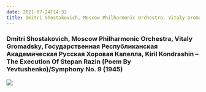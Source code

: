 ```yaml
---
date: 2021-07-24T14:32
title: Dmitri Shostakovich, Moscow Philharmonic Orchestra, Vitaly Gromadsky, Государственная Республиканская Академическая Русская Хоровая Капелла, Kiril Kondrashin – The Execution Of Stepan Razin (Poem By Yevtushenko)·Symphony No. 9 (1945)
---
```

### Dmitri Shostakovich, Moscow Philharmonic Orchestra, Vitaly Gromadsky, Государственная Республиканская Академическая Русская Хоровая Капелла, Kiril Kondrashin – The Execution Of Stepan Razin (Poem By Yevtushenko)/Symphony No. 9 (1945)
[![](https://img.discogs.com/Z-kDuqSNEqiu6qSpXdVyGFA0x3E=/fit-in/600x589/filters:strip_icc():format(jpeg):mode_rgb():quality(90)/discogs-images/R-5350858-1531069679-1084.jpeg.jpg)][1] 

[1]: https://www.discogs.com/release/5350858